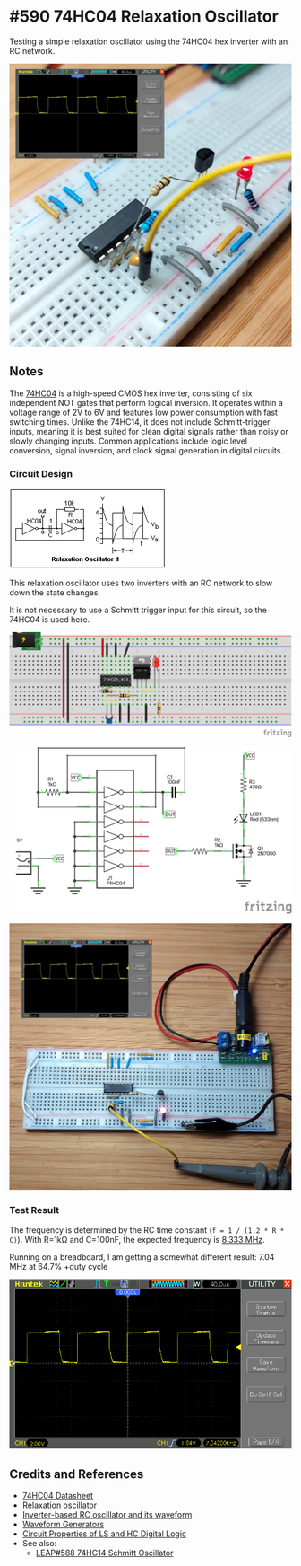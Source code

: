 # #590 74HC04 Relaxation Oscillator

Testing a simple relaxation oscillator using the 74HC04 hex inverter with an RC network.

![Build](./assets/RelaxationOscillator_build.jpg?raw=true)

## Notes

The [74HC04](https://www.futurlec.com/74HC/74HC04.shtml) is a high-speed CMOS hex inverter, consisting of six independent NOT gates that perform logical inversion. It operates within a voltage range of 2V to 6V and features low power consumption with fast switching times. Unlike the 74HC14, it does not include Schmitt-trigger inputs, meaning it is best suited for clean digital signals rather than noisy or slowly changing inputs. Common applications include logic level conversion, signal inversion, and clock signal generation in digital circuits.

### Circuit Design

[![circ131](./assets/circ131.gif)](https://mysite.du.edu/~etuttle/electron/elect13.htm)

This relaxation oscillator uses two inverters with an RC network to slow down the state changes.

It is not necessary to use a Schmitt trigger input for this circuit, so the 74HC04 is used here.

![bb](./assets/RelaxationOscillator_bb.jpg?raw=true)

![schematic](./assets/RelaxationOscillator_schematic.jpg?raw=true)

![bb_build](./assets/RelaxationOscillator_bb_build.jpg?raw=true)

### Test Result

The frequency is determined by the RC time constant (`f = 1 / (1.2 * R * C)`).
With R=1kΩ and C=100nF, the expected frequency is [8.333 MHz](https://www.wolframalpha.com/input?i=1%2F%281.2*1k%CE%A9*100pF%29).

Running on a breadboard, I am getting a somewhat different result: 7.04 MHz at 64.7% +duty cycle

![scope_1k_100n](./assets/scope_1k_100n.gif?raw=true)

## Credits and References

* [74HC04 Datasheet](https://www.futurlec.com/74HC/74HC04.shtml)
* [Relaxation oscillator](https://en.wikipedia.org/wiki/Relaxation_oscillator)
* [Inverter-based RC oscillator and its waveform](https://www.researchgate.net/figure/nverter-based-RC-oscillator-and-its-waveform_fig1_337297970)
* [Waveform Generators](https://www.electronics-tutorials.ws/waveforms/generators.html)
* [Circuit Properties of LS and HC Digital Logic](https://mysite.du.edu/~etuttle/electron/elect13.htm)
* See also:
    * [LEAP#588 74HC14 Schmitt Oscillator](https://leap.tardate.com/electronics101/74hc14/schmittoscillator/)
